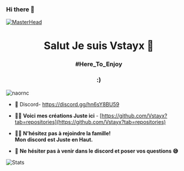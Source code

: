 ### Hi there 👋

<!--
**Vstayx/Vstayx** is a ✨ _special_ ✨ repository because its `README.md` (this file) appears on your GitHub profile.

Here are some ideas to get you started:

- 🔭 I’m currently working on ...
- 🌱 I’m currently learning ...
- 👯 I’m looking to collaborate on ...
- 🤔 I’m looking for help with ...
- 💬 Ask me about ...
- 📫 How to reach me: ...
- 😄 Pronouns: ...
- ⚡ Fun fact: ...
-->
[![MasterHead](https://developers.giphy.com/branch/master/static/api-512d36c09662682717108a38bbb5c57d.gif)](https://google.com/)
<h1 align="center">Salut Je suis Vstayx 👋</h1>
<h3 align="center">#Here_To_Enjoy</h3>
<h3 align="center">:)</h3>
<p align="left"> <img src="https://komarev.com/ghpvc/?username=Vstayx&label=Profile%20views&color=0e75b6&style=flat" alt="naornc" /> </p>

- 🍒 Discord- https://discord.gg/hn6sY8BU59

- 👨‍💻 **Voici mes créations Juste ici** - [https://github.com/Vstayx?tab=repositories](https://github.com/Vstayx?tab=repositories)

- 👨‍💼   **N’hésitez pas à rejoindre la famille!** <br>
**Mon discord est Juste en Haut.**</br>

- 💬 **Ne hésiter pas à venir dans le discord et poser vos questions 😅**

![Stats](https://github-readme-stats.vercel.app/api?username=Vstayx&theme=cobalt&show_icons=true)
